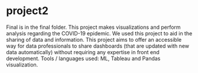 # project2
Final is in the final folder.
This project makes visualizations and perform analysis regarding the COVID-19 epidemic. We used this project to aid in the sharing of data and information. This project aims to offer an accessible way for data professionals to share dashboards (that are updated with new data automatically) without requiring any expertise in front end development.
Tools / languages used: ML, Tableau and Pandas visualization. 

